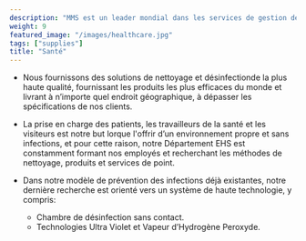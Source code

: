 ```yaml
---
description: "MMS est un leader mondial dans les services de gestion des installations dans le secteur de la santé."
weight: 9
featured_image: "/images/healthcare.jpg"
tags: ["supplies"]
title: "Santé"
---
```

- Nous fournissons des solutions de nettoyage et désinfectionde la plus haute qualité, fournissant les produits les plus efficaces du monde et livrant à n’importe quel endroit géographique, à dépasser les spécifications de nos clients.

- La prise en charge des patients, les travailleurs de la santé et les visiteurs est notre but lorque l'offrir d’un environnement propre et sans infections, et pour cette raison, notre Département EHS est constamment formant nos employés et recherchant les méthodes de nettoyage, produits et services de point.

- Dans notre modèle de prévention des infections déjà existantes, notre dernière recherche est orienté vers un système de haute technologie, y compris:
    - Chambre de désinfection sans contact.
    - Technologies Ultra Violet et Vapeur d’Hydrogène Peroxyde.
